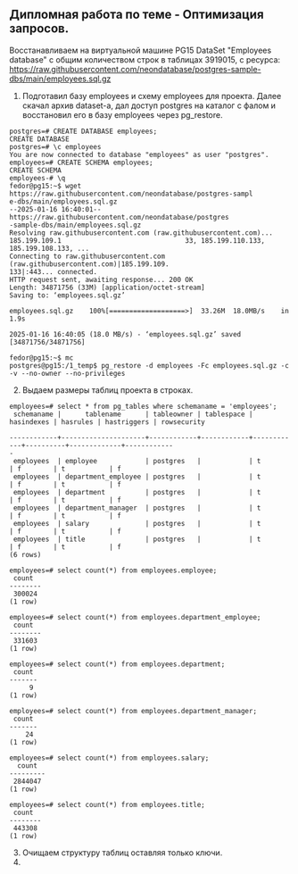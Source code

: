 ## Дипломная работа по теме - Оптимизация запросов. 

Восстанавливаем на виртуальной машине PG15 DataSet "Employees database" с общим количеством строк в таблицах 3919015, с ресурса: https://raw.githubusercontent.com/neondatabase/postgres-sample-dbs/main/employees.sql.gz

1) Подготавил базу employees и схему employees для проекта.  Далее скачал архив dataset-а, дал доступ postgres на каталог с фалом и восстановил его в базу employees через pg_restore.
```
postgres=# CREATE DATABASE employees;
CREATE DATABASE
postgres=# \c employees
You are now connected to database "employees" as user "postgres".
employees=# CREATE SCHEMA employees;
CREATE SCHEMA
employees-# \q
fedor@pg15:~$ wget https://raw.githubusercontent.com/neondatabase/postgres-sampl                               e-dbs/main/employees.sql.gz
--2025-01-16 16:40:01--  https://raw.githubusercontent.com/neondatabase/postgres                               -sample-dbs/main/employees.sql.gz
Resolving raw.githubusercontent.com (raw.githubusercontent.com)... 185.199.109.1                               33, 185.199.110.133, 185.199.108.133, ...
Connecting to raw.githubusercontent.com (raw.githubusercontent.com)|185.199.109.                               133|:443... connected.
HTTP request sent, awaiting response... 200 OK
Length: 34871756 (33M) [application/octet-stream]
Saving to: ‘employees.sql.gz’

employees.sql.gz    100%[===================>]  33.26M  18.0MB/s    in 1.9s

2025-01-16 16:40:05 (18.0 MB/s) - ‘employees.sql.gz’ saved [34871756/34871756]

fedor@pg15:~$ mc
postgres@pg15:/1_temp$ pg_restore -d employees -Fc employees.sql.gz -c -v --no-owner --no-privileges

```
2) Выдаем размеры таблиц проекта в строках.
```
employees=# select * from pg_tables where schemaname = 'employees';
 schemaname |      tablename      | tableowner | tablespace | hasindexes | hasrules | hastriggers | rowsecurity

------------+---------------------+------------+------------+------------+----------+-------------+------------
-
 employees  | employee            | postgres   |            | t          | f        | t           | f
 employees  | department_employee | postgres   |            | t          | f        | t           | f
 employees  | department          | postgres   |            | t          | f        | t           | f
 employees  | department_manager  | postgres   |            | t          | f        | t           | f
 employees  | salary              | postgres   |            | t          | f        | t           | f
 employees  | title               | postgres   |            | t          | f        | t           | f
(6 rows)

employees=# select count(*) from employees.employee;
 count
--------
 300024
(1 row)

employees=# select count(*) from employees.department_employee;
 count
--------
 331603
(1 row)

employees=# select count(*) from employees.department;
 count
-------
     9
(1 row)

employees=# select count(*) from employees.department_manager;
 count
-------
    24
(1 row)

employees=# select count(*) from employees.salary;
  count
---------
 2844047
(1 row)

employees=# select count(*) from employees.title;
 count
--------
 443308
(1 row)
```
3) Очищаем структуру таблиц оставляя только ключи.
4)  

